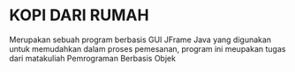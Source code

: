 # KOPI DARI RUMAH

Merupakan sebuah program berbasis GUI JFrame Java yang digunakan untuk memudahkan dalam proses pemesanan, program ini meupakan tugas dari matakuliah Pemrograman Berbasis Objek
